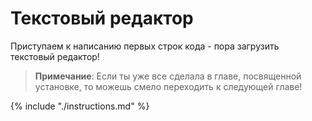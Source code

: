 # Текстовый редактор

Приступаем к написанию первых строк кода - пора загрузить текстовый редактор!

> **Примечание**: Если ты уже все сделала в главе, посвященной установке, то можешь смело переходить к следующей главе!

{% include "./instructions.md" %}